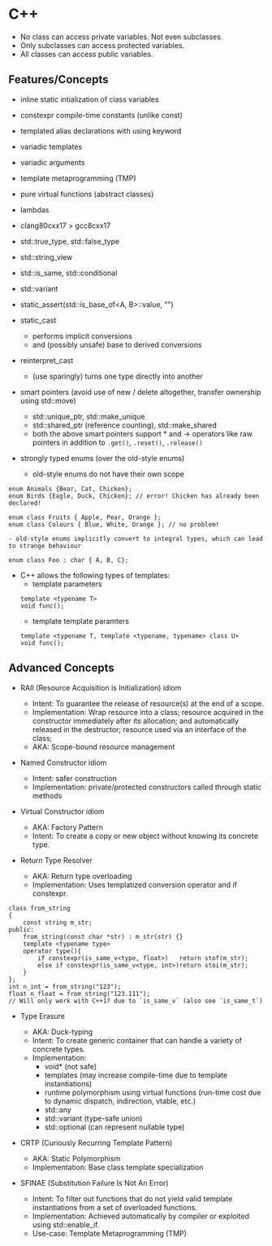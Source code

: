 C++
===
- No class can access private variables. Not even subclasses.
- Only subclasses can access protected variables.
- All classes can access public variables.

Features/Concepts
-----------------
* inline static intialization of class variables
* constexpr compile-time constants (unlike const)
* templated alias declarations with using keyword
* variadic templates
* variadic arguments
* template metaprogramming (TMP)
* pure virtual functions (abstract classes)
* lambdas
* clang80cxx17 > gcc8cxx17

* std::true_type, std::false_type
* std::string_view
* std::is_same, std::conditional
* std::variant
* static_assert(std::is_base_of<A, B>::value, "")
* static_cast
	- performs implicit conversions
	- and (possibly unsafe) base to derived conversions
* reinterpret_cast
	- (use sparingly) turns one type directly into another

* smart pointers (avoid use of new / delete altogether, transfer ownership using std::move)
	* std::unique_ptr, std::make_unique
	* std::shared_ptr (reference counting), std::make_shared
	* both the above smart pointers support * and -> operators like raw pointers in addition to `.get()`, `.reset()`, `.release()`

* strongly typed enums (over the old-style enums)
	- old-style enums do not have their own scope
```
enum Animals {Bear, Cat, Chicken};
enum Birds {Eagle, Duck, Chicken}; // error! Chicken has already been declared!

enum class Fruits { Apple, Pear, Orange };
enum class Colours { Blue, White, Orange }; // no problem!
```
	- old-style enums implicitly convert to integral types, which can lead to strange behaviour
```
enum class Foo : char { A, B, C};
```

* C++ allows the following types of templates:
	- template parameters
	```
	template <typename T>
	void func();
	```
	- template template paramters
	```
	template <typename T, template <typename, typename> class U>
	void func();
	```

Advanced Concepts
-----------------
* RAII (Resource Acquisition is Initialization) idiom
	- Intent: To guarantee the release of resource(s) at the end of a scope.
	- Implementation: Wrap resource into a class; resource acquired in the constructor immediately after its allocation; and automatically released in the destructor; resource used via an interface of the class;
	- AKA: Scope-bound resource management

* Named Constructor idiom
	- Intent: safer construction
	- Implementation: private/protected constructors called through static methods

* Virtual Constructor idiom
	- AKA: Factory Pattern
	- Intent: To create a copy or new object without knowing its concrete type.

* Return Type Resolver
	- AKA: Return type overloading
	- Implementation: Uses templatized conversion operator and if constexpr.
```
class from_string
{
    const string m_str;
public:
    from_string(const char *str) : m_str(str) {}
    template <typename type>
    operator type(){
        if constexpr(is_same_v<type, float>)   return stof(m_str);
        else if constexpr(is_same_v<type, int>)return stoi(m_str);
    }
};
int n_int = from_string("123");
float n_float = from_string("123.111");
// Will only work with C++17 due to `is_same_v` (also see `is_same_t`)
```

* Type Erasure
	- AKA: Duck-typing
	- Intent: To create generic container that can handle a variety of concrete types.
	- Implementation:
		* void* (not safe)
		* templates (may increase compile-time due to template instantiations)
		* runtime polymorphism using virtual functions (run-time cost due to dynamic dispatch, indirection, vtable, etc.)
		* std::any
		* std::variant (type-safe union)
		* std::optional (can represent nullable type)

* CRTP (Curiously Recurring Template Pattern)
	- AKA: Static Polymorphism
	- Implementation: Base class template specialization

* SFINAE (Substitution Failure Is Not An Error)
	- Intent: To filter out functions that do not yield valid template instantiations from a set of overloaded functions.
	- Implementation: Achieved automatically by compiler or exploited using std::enable_if.
	- Use-case: Template Metaprogramming (TMP)
